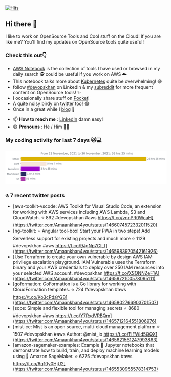 [![Hits](https://hits.seeyoufarm.com/api/count/incr/badge.svg?url=https%3A%2F%2Fgithub.com%2Fakhan4u%2Fhit-counter&count_bg=%2379C83D&title_bg=%23555555&icon=&icon_color=%23E7E7E7&title=visits&edge_flat=false)](https://hits.seeyoufarm.com)

## Hi there 👋

I like to work on OpenSource Tools and Cool stuff on the Cloud! If you are like me? You'll find my updates on OpenSource tools quite useful!

### Check this out👇

* [AWS Notebook](https://histre.com/public/notebooks/dnllyanu/aws/) is the collection of tools I have used or browsed in my daily search 🕵️ could be useful if you work on AWS ☁️
* This notebook talks more about [Kubernetes](https://histre.com/public/notebooks/6uxdvo3y/kubernetes/) quite be overwhelming! 😅
* follow [#devopskhan](https://www.linkedin.com/feed/hashtag/devopskhan/) on LinkedIn & my [subreddit](https://www.reddit.com/r/devopskhan/) for more frequent content on OpenSource tools! ✨
* I occasionally share stuff on [Pocket](https://getpocket.com/@ej6g8d1dp2829A16a9Tf5d4T6bAMp3d8791rejDe86yem3bm4e14ex4fT4dluk29)!
* A quite noisy birdy on [twitter](https://twitter.com/Amaankhan4you) too! 😂
* Once in a great while I [blog](https://linuxparrot.com/) 😬


- 📫 **How to reach me** : [LinkedIn](https://www.linkedin.com/in/amaan-khan-linux-ninja) damn easy!
- 😄 **Pronouns** : He / Him 🤷‍♂️

### My coding activity for last 7 days 🐱💻

<img src="https://github.com/akhan4u/akhan4u/blob/main/images/stat.svg" alt="Amaan's Wakatime Activity!"/>

### 🔝 7 recent twitter posts
<!-- DEVDOJO:START -->
- [aws-toolkit-vscode: AWS Toolkit for Visual Studio Code, an extension for working with AWS services including AWS Lambda, S3 and CloudWatch.
⭐️ 892
#devopskhan #aws
https://t.co/vnnPR0WcaH](https://twitter.com/Amaankhan4you/status/1466074572332011520)
- [ng-toolkit: :star: Angular tool-box! Start your PWA in two steps! Add Serverless support for existing projects and much more
⭐️ 1129
#devopskhan #aws
https://t.co/9JgNp7CILf](https://twitter.com/Amaankhan4you/status/1465983970542161926)
- [Use Terraform to create your own vulnerable by design AWS IAM privilege escalation playground. IAM Vulnerable uses the Terraform binary and your AWS credentials to deploy over 250 IAM resources into your selected AWS account. #devopskhan https://t.co/XSQNNZeF1A](https://twitter.com/Amaankhan4you/status/1465972100578095111)
- [goformation: GoFormation is a Go library for working with CloudFormation templates.
⭐️ 724
#devopskhan #aws
https://t.co/Ko3cPdaYGB](https://twitter.com/Amaankhan4you/status/1465802766903701507)
- [sops: Simple and flexible tool for managing secrets
⭐️ 8680
#devopskhan #aws
https://t.co/Y7RxdVRBQm](https://twitter.com/Amaankhan4you/status/1465712164551806976)
- [mist-ce: Mist is an open source, multi-cloud management platform
⭐️ 1507
#devopskhan #aws
Author: @mist_io
https://t.co/FIFWld5QQX](https://twitter.com/Amaankhan4you/status/1465621561247993863)
- [amazon-sagemaker-examples: Example 📓 Jupyter notebooks that demonstrate how to build, train, and deploy machine learning models using 🧠 Amazon SageMaker. 
⭐️ 6275
#devopskhan #aws
https://t.co/6q10y0HjU2](https://twitter.com/Amaankhan4you/status/1465530955578314753)
<!-- DEVDOJO:END -->

<!-- ![Amaan's GitHub stats](https://github-readme-stats.vercel.app/api?username=akhan4u&count_private=true&show_icons=true&hide=contribs) -->
